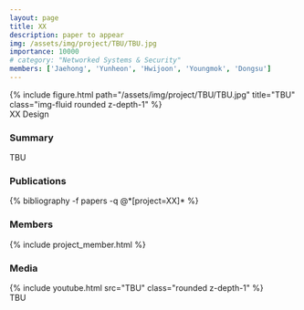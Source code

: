 ```yaml
---
layout: page
title: XX
description: paper to appear
img: /assets/img/project/TBU/TBU.jpg
importance: 10000
# category: "Networked Systems & Security"
members: ['Jaehong', 'Yunheon', 'Hwijoon', 'Youngmok', 'Dongsu']
---
```


<div class="row justify-content-sm-center">
    <div class="col-md mt-3 col-md-6">
        {% include figure.html path="/assets/img/project/TBU/TBU.jpg" title="TBU" class="img-fluid rounded z-depth-1" %}
        <div class="caption">
            XX Design
        </div>
    </div>
</div>

<h3>Summary</h3>
TBU

<h3>Publications</h3>
<div class="publications">
{% bibliography -f papers -q @*[project=XX]* %}
</div>

<h3 class="mt-3">Members</h3>
{% include project_member.html %}

<h3 class="mt-5">Media</h3>
<div class="row justify-content-sm-center">
    <div class="col-md mt-3 mt-md-0 col-md-6">
        {% include youtube.html src="TBU" class="rounded z-depth-1" %}
        <div class="caption">
            TBU
        </div>
    </div>
</div>
